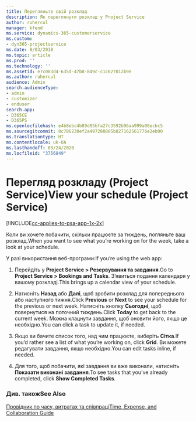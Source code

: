 ```yaml
---
title: Перегляньте свій розклад
description: Як переглянути розклад у Project Service
author: ruhercul
manager: kfend
ms.service: dynamics-365-customerservice
ms.custom:
- dyn365-projectservice
ms.date: 8/03/2018
ms.topic: article
ms.prod: ''
ms.technology: ''
ms.assetid: e7c083d4-635d-47b8-849c-c1c627012b9e
ms.author: ruhercul
audience: Admin
search.audienceType:
- admin
- customizer
- enduser
search.app:
- D365CE
- D365PS
ms.openlocfilehash: e4b8ebc4b89d85bfa27c3592b96aa999a08ecbc5
ms.sourcegitcommit: 8c786230ef2a497280885b827162561776e2eb00
ms.translationtype: HT
ms.contentlocale: uk-UA
ms.lasthandoff: 03/24/2020
ms.locfileid: "3756849"
---
```

# <a name="view-your-schedule-project-service"></a><span data-ttu-id="81b9c-103">Перегляд розкладу (Project Service)</span><span class="sxs-lookup"><span data-stu-id="81b9c-103">View your schedule (Project Service)</span></span>

[!INCLUDE[cc-applies-to-psa-app-1x-2x](../includes/cc-applies-to-psa-app-1x-2x.md)]

<span data-ttu-id="81b9c-104">Коли ви хочете побачити, скільки працюєте за тиждень, погляньте ваш розклад.</span><span class="sxs-lookup"><span data-stu-id="81b9c-104">When you want to see what you’re working on for the week, take a look at your schedule.</span></span>  
  
 <span data-ttu-id="81b9c-105">У разі використання веб-програми:</span><span class="sxs-lookup"><span data-stu-id="81b9c-105">If you’re using the web app:</span></span>  
  
1.  <span data-ttu-id="81b9c-106">Перейдіть у **Project Service > Резервування та завдання**.</span><span class="sxs-lookup"><span data-stu-id="81b9c-106">Go to **Project Service > Bookings and Tasks**.</span></span> <span data-ttu-id="81b9c-107">З’явиться подання календаря у вашому розкладі.</span><span class="sxs-lookup"><span data-stu-id="81b9c-107">This brings up a calendar view of your schedule.</span></span>  
  
2.  <span data-ttu-id="81b9c-108">Натисніть **Назад** або **Далі**, щоб зробити розклад для попереднього або наступного тижня.</span><span class="sxs-lookup"><span data-stu-id="81b9c-108">Click **Previous** or **Next** to see your schedule for the previous or next week.</span></span> <span data-ttu-id="81b9c-109">Натисніть кнопку **Сьогодні**, щоб повернутися на поточний тиждень.</span><span class="sxs-lookup"><span data-stu-id="81b9c-109">Click **Today** to get back to the current week.</span></span> <span data-ttu-id="81b9c-110">Можна клацнути завдання, щоб оновити його, якщо це необхідно.</span><span class="sxs-lookup"><span data-stu-id="81b9c-110">You can click a task to update it, if needed.</span></span>  
  
3.  <span data-ttu-id="81b9c-111">Якщо ви бачите список того, над чим працюєте, виберіть **Сітка**.</span><span class="sxs-lookup"><span data-stu-id="81b9c-111">If you’d rather see a list of what you’re working on, click **Grid**.</span></span> <span data-ttu-id="81b9c-112">Ви можете редагувати завдання, якщо необхідно.</span><span class="sxs-lookup"><span data-stu-id="81b9c-112">You can edit tasks inline, if needed.</span></span>  
  
4.  <span data-ttu-id="81b9c-113">Для того, щоб побачити, які завдання ви вже виконали, натисніть **Показати виконані завдання**.</span><span class="sxs-lookup"><span data-stu-id="81b9c-113">To see tasks that you’ve already completed, click **Show Completed Tasks**.</span></span>  
  
### <a name="see-also"></a><span data-ttu-id="81b9c-114">Див. також</span><span class="sxs-lookup"><span data-stu-id="81b9c-114">See Also</span></span>  
 [<span data-ttu-id="81b9c-115">Провідник по часу, витратах та співпраці</span><span class="sxs-lookup"><span data-stu-id="81b9c-115">Time, Expense, and Collaboration Guide</span></span>](../project-service/time-expense-collaboration-guide.md)

